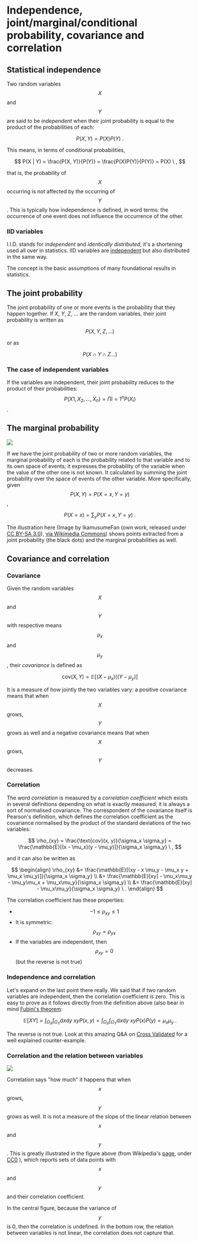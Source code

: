 # Independence, joint/marginal/conditional probability, covariance and correlation

## Statistical independence

Two random variables $$X$$ and $$Y$$ are said to be _independent_ when their joint probability is equal to the product of the probabilities of each:

$$
P(X, Y) = P(X) P(Y) \ .
$$

This means, in terms of conditional probabilities,

$$
P(X | Y) = \frac{P(X, Y)}{P(Y)} = \frac{P(X)P(Y)}{P(Y)} = P(X) \ ,
$$

that is, the probability of $$X$$ occurring is not affected by the occurring of $$Y$$. This is typically how independence is defined, in word terms: the occurrence of one event does not influence the occurrence of the other.

### IID variables

I.I.D. stands for _independent_ and _identically distributed_, it's a shortening used all over in statistics. IID variables are [independent](independence.ipynb) but also distributed in the same way.

The concept is the basic assumptions of many foundational results in statistics.

## The joint probability

The joint probability of one or more events is the probability that they happen together. If $X$, $Y$, $Z$, ... are the random variables, their joint probability is written as

$$
P(X, Y, Z, \ldots)
$$

or as

$$
P(X \cap Y \cap Z \ldots)
$$

### The case of independent variables

If the variables are independent, their joint probability reduces to the product of their probabilities: $$P(X1, X_2, \ldots, X_n) = \Pi{i=1}^n P(X_i)$$.

## The marginal probability

![](../../.gitbook/assets/joint-marg.png)

If we have the joint probability of two or more random variables, the marginal probability of each is the probability related to that variable and to its own space of events; it expresses the probability of the variable when the value of the other one is not known. It calculated by summing the joint probability over the space of events of the other variable. More specifically, given $$P(X, Y) = P(X=x, Y=y)$$,  

$$
P(X=x) = \sum_y P(X=x, Y=y) \ .
$$

The illustration here \(Image by IkamusumeFan \(own work, released under [CC BY-SA 3.0](https://creativecommons.org/licenses/by-sa/3.0/)\), [via Wikimedia Commons](https://commons.wikimedia.org/wiki/File%3AMultivariate_normal_sample.svg)\) shows points extracted from a joint probability \(the black dots\) and the marginal probabilities as well.

## Covariance and correlation

### Covariance

Given the random variables $$X$$ and $$Y$$ with respective means $$\mu_x$$ and $$\mu_y$$, their _covariance_ is defined as

$$
\text{cov}(X, Y) = \mathbb{E}[(X - \mu_x)((Y - \mu_y)]
$$

It is a measure of how jointly the two variables vary: a positive covariance means that when $$X$$ grows, $$Y$$ grows as well and a negative covariance means that when $$X$$ grows, $$Y$$ decreases.

### Correlation

The word _correlation_ is measured by a _correlation coefficient_ which exists in several definitions depending on what is exactly measured; it is always a sort of normalised covariance. The correspondent of the covariance itself is Pearson's definition, which defines the correlation coefficient as the covariance normalised by the product of the standard deviations of the two variables:

$$
\rho_{xy} = \frac{\text{cov}(x, y)}{\sigma_x \sigma_y} = \frac{\mathbb{E}[(x - \mu_x)(y - \mu_y)]}{\sigma_x \sigma_y} \ ,
$$

and it can also be written as

$$
\begin{align}
    \rho_{xy} &= \frac{\mathbb{E}[(xy - x \mu_y - \mu_x y + \mu_x \mu_y)]}{\sigma_x \sigma_y} \\
    &= \frac{\mathbb{E}[xy] - \mu_x\mu_y - \mu_y\mu_x + \mu_x\mu_y}{\sigma_x \sigma_y} \\
    &= \frac{\mathbb{E}[xy] - \mu_x\mu_y}{\sigma_x \sigma_y} \ .
\end{align}
$$

The correlation coefficient has these properties:

* $$-1 \leq \rho_{xy} \leq 1$$ 
* It is symmetric: $$\rho_{xy} = \rho_{yx}$$
* If the variables are independent, then $$\rho_{xy} = 0$$ \(but the reverse is not true\)

### Independence and correlation

Let's expand on the last point there really. We said that if two random variables are independent, then the correlation coefficient is zero. This is easy to prove as it follows directly from the definition above \(also bear in mind [Fubini's theorem](https://en.wikipedia.org/wiki/Fubini%27s_theorem):

$$
\mathbb{E}[XY] = \int_{\Omega_X } \int_{\Omega_Y} \text{d} x \text{d} y \ xy P(x,y) = \int_{\Omega_X } \int_{\Omega_Y} \text{d} x \text{d} y \ xy P(x) P(y) = \mu_x \mu_y \ .
$$

The reverse is not true. Look at this amazing Q&A on [Cross Validated](https://stats.stackexchange.com/questions/12842/covariance-and-independence#) for a well explained counter-example.

### Correlation and the relation between variables

![](../../.gitbook/assets/correlation-ex.png)

Correlation says "how much" it happens that when $$x$$ grows, $$y$$ grows as well. It is not a measure of the slope of the linear relation between $$x$$ and $$y$$. This is greatly illustrated in the figure above \(from Wikipedia's [page](https://en.wikipedia.org/wiki/Pearson_correlation_coefficient), under [CC0](https://creativecommons.org/publicdomain/zero/1.0/deed.en) \), which reports sets of data points with $$x$$ and $$y$$ and their correlation coefficient.

In the central figure, because the variance of $$y$$ is 0, then the correlation is undefined. In the bottom row, the relation between variables is not linear, the correlation does not capture that.



